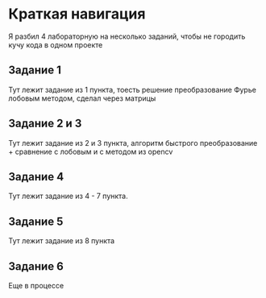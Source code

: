 # Краткая навигация
Я разбил 4 лабораторную на несколько заданий, чтобы не городить кучу кода в одном проекте
## Задание 1
Тут лежит задание из 1 пункта, тоесть решение преобразование Фурье лобовым методом, сделал через матрицы

## Задание 2 и 3
Тут лежит задание из 2 и 3 пункта, алгоритм быстрого преобразование + сравнение с лобовым и с методом из opencv

## Задание 4
Тут лежит задание из 4 - 7 пункта.

## Задание 5 
Тут лежит задание из 8 пункта

## Задание 6
Еще в процессе
